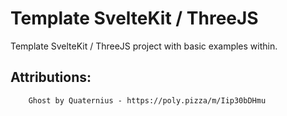 # Template SvelteKit / ThreeJS
Template SvelteKit / ThreeJS project with basic examples within.

## Attributions:
        Ghost by Quaternius - https://poly.pizza/m/Iip30bDHmu

